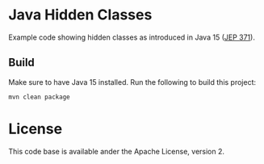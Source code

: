 # Java Hidden Classes

Example code showing hidden classes as introduced in Java 15
([JEP 371](https://openjdk.java.net/jeps/371)).

## Build

Make sure to have Java 15 installed.
Run the following to build this project:

```shell
mvn clean package
```

# License

This code base is available ander the Apache License, version 2.
